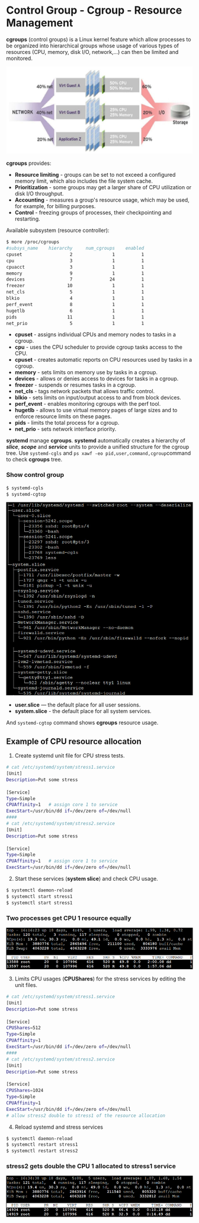 # Control Group - Cgroup - Resource Management

**cgroups** (control groups) is a Linux kernel feature which allow processes to be organized into hierarchical groups whose usage of various types of resources (CPU, memory, disk I/O, network,...) can then be limited and monitored. 

![](fig/cgroups.jpg)

**cgroups** provides:
- **Resource limiting** - groups can be set to not exceed a configured memory limit, which also includes the file system cache.
- **Prioritization** - some groups may get a larger share of CPU utilization or disk I/O throughput.
- **Accounting** - measures a group's resource usage, which may be used, for example, for billing purposes.
- **Control** - freezing groups of processes, their checkpointing and restarting.

Available subsystem (resource controller):
```bash
$ more /proc/cgroups 
#subsys_name	hierarchy	  num_cgroups    enabled
cpuset	                2	            1	       1
cpu	                    3	            1	       1
cpuacct	                3	            1	       1
memory	                9	            1	       1
devices	                7	           24	       1
freezer	               10	            1	       1
net_cls	                5	            1	       1
blkio	                4	            1	       1
perf_event	            8	            1	       1
hugetlb	                6	            1	       1
pids	               11	            1	       1
net_prio	            5	            1	       1
```

- **cpuset** - assigns individual CPUs and memory nodes to tasks in a cgroup.
- **cpu** - uses the CPU scheduler to provide cgroup tasks access to the CPU.
- **cpuset** - creates automatic reports on CPU resources used by tasks in a cgroup.
- **memory** - sets limits on memory use by tasks in a cgroup.
- **devices** - allows or denies access to devices for tasks in a cgroup.
- **freezer** - suspends or resumes tasks in a cgroup.
- **net_cls** - tags network packets that allows traffic control.
- **blkio** - sets limits on input/output access to and from block devices.
- **perf_event** - enables monitoring cgroups with the perf tool.
- **hugetlb** - allows to use virtual memory pages of large sizes and to enforce resource limits on these pages.
- **pids** - limits the total process for a cgroup.
- **net_prio** - sets network interface priority.

**systemd** manage **cgroups**. **systemd** automatically creates a hierarchy of ***slice***, ***scope*** and ***service*** units to provide a unified structure for the cgroup tree. Use ```systemd-cgls```  and ```ps xawf -eo pid,user,command,cgroup```command to check **cgroups** tree.

### Show control group
```bash
$ systemd-cgls
$ systemd-cgtop
```

![](fig/cgroups-2.jpg)

- **user.slice** — the default place for all user sessions.
- **system.slice** - the default place for all system services.

And ```systemd-cgtop``` command shows **cgroups** resource usage.

## Example of CPU resource allocation
1. Create systemd unit file for CPU stress tests.
```bash
# cat /etc/systemd/system/stress1.service
[Unit]
Description=Put some stress

[Service]
Type=Simple
CPUAffinity=1   # assign core 1 to service
ExecStart=/usr/bin/dd if=/dev/zero of=/dev/null
####
# cat /etc/systemd/system/stress2.service
[Unit]
Description=Put some stress

[Service]
Type=Simple
CPUAffinity=1   # assign core 1 to service
ExecStart=/usr/bin/dd if=/dev/zero of=/dev/null
```

2. Start these services (**system slice**) and check CPU usage.
```bash
$ systemctl daemon-reload
$ systemctl start stress1
$ systemctl start stress1
```
### Two processes get CPU 1 resource equally
![](fig/cgroups-top-0.jpg)

3. Limits CPU usages (**CPUShares**) for the stress services by editing the unit files.
```bash
# cat /etc/systemd/system/stress1.service
[Unit]
Description=Put some stress

[Service]
CPUShares=512
Type=Simple
CPUAffinity=1
ExecStart=/usr/bin/dd if=/dev/zero of=/dev/null
####
# cat /etc/systemd/system/stress2.service
[Unit]
Description=Put some stress

[Service]
CPUShares=1024
Type=Simple
CPUAffinity=1
ExecStart=/usr/bin/dd if=/dev/zero of=/dev/null
# allow stress2 double to stress1 of the resource allocation  
```

4. Reload systemd and stress services
```bash
$ systemctl daemon-reload
$ systemctl restart stress1
$ systemctl restart stress2
```
### stress2 gets double the CPU 1 allocated to stress1 service
![](fig/cgroups-top-1.jpg)
